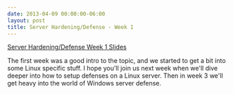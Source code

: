 ```yaml
---
date: 2013-04-09 00:00:00-06:00
layout: post
title: Server Hardening/Defense - Week 1
---
```


[Server Hardening/Defense Week 1 Slides](http://csg.utdallas.edu/wp-content/uploads/2013/04/server_hardening_1.pptx)

The first week was a good intro to the topic, and we started to get a bit into some Linux specific stuff. I hope you'll join us next week when we'll dive deeper into how to setup defenses on a Linux server. Then in week 3 we'll get heavy into the world of Windows server defense.
